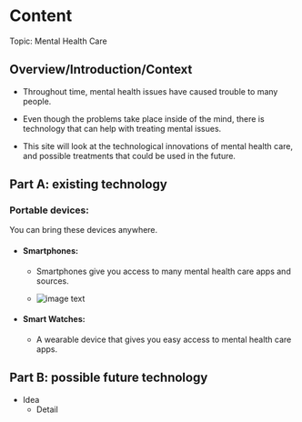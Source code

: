 # Content
Topic: Mental Health Care

## Overview/Introduction/Context
* Throughout time, mental health issues have caused trouble to many people.

* Even though the problems take place inside of the mind, there is technology that can help with treating mental issues.

* This site will look at the technological innovations of mental health care, and possible treatments that could be used in the future.


## Part A: existing technology
### Portable devices:
 You can bring these devices anywhere.

* #### Smartphones:

  * Smartphones give you access to many mental health care apps and sources.

  * ![image text](https://www.trustedreviews.com/wp-content/uploads/sites/54/2023/08/Best-cheap-phone.jpg)

* #### Smart Watches:
  * A wearable device that gives you easy access to mental health care apps.

  

## Part B: possible future technology
* Idea
  * Detail
